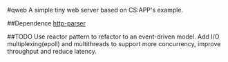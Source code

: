 #qweb
A simple tiny web server based on CS:APP's example.

##Dependence
[http-parser](https://github.com/nodejs/http_parser)

##TODO
Use reactor pattern to refactor to an event-driven model.
Add I/O multiplexing(epoll) and multithreads to support more concurrency, improve throughput and reduce latency.

